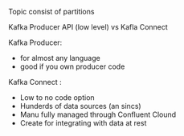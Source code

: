 Topic consist of  partitions

Kafka Producer API (low level) vs Kafla Connect

Kafka Producer:
 - for almost any language
 - good if you own producer code

Kafka Connect :
 - Low to no code option
 - Hunderds of data sources (an sincs)
 - Manu fully managed through Confluent Clound
- Create for integrating with data at rest
